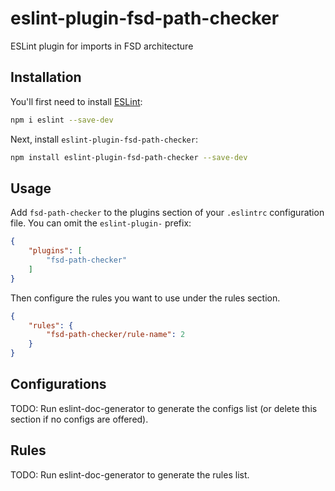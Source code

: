 # eslint-plugin-fsd-path-checker

ESLint plugin for imports in FSD architecture

## Installation

You'll first need to install [ESLint](https://eslint.org/):

```sh
npm i eslint --save-dev
```

Next, install `eslint-plugin-fsd-path-checker`:

```sh
npm install eslint-plugin-fsd-path-checker --save-dev
```

## Usage

Add `fsd-path-checker` to the plugins section of your `.eslintrc` configuration file. You can omit the `eslint-plugin-` prefix:

```json
{
    "plugins": [
        "fsd-path-checker"
    ]
}
```


Then configure the rules you want to use under the rules section.

```json
{
    "rules": {
        "fsd-path-checker/rule-name": 2
    }
}
```



## Configurations

<!-- begin auto-generated configs list -->
TODO: Run eslint-doc-generator to generate the configs list (or delete this section if no configs are offered).
<!-- end auto-generated configs list -->



## Rules

<!-- begin auto-generated rules list -->
TODO: Run eslint-doc-generator to generate the rules list.
<!-- end auto-generated rules list -->


